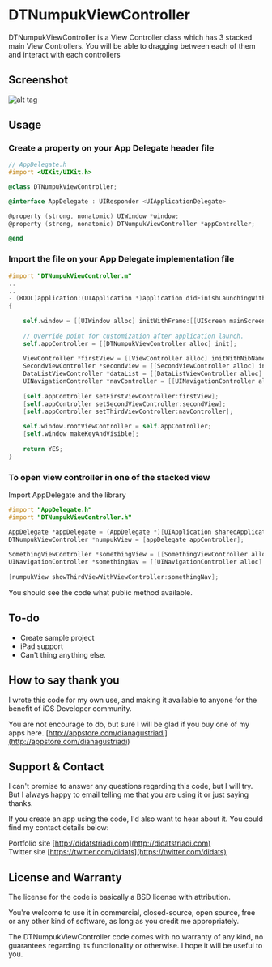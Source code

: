 # DTNumpukViewController

DTNumpukViewController is a View Controller class which has 3 stacked main View Controllers. You will be able to dragging between each of them and interact with each controllers

## Screenshot
![alt tag](https://www.dropbox.com/s/zapd8a61rrcixk4/Foto%2011-12-13%2013.08.13.png)

## Usage

### Create a property on your App Delegate header file

```objective-c
// AppDelegate.h
#import <UIKit/UIKit.h>

@class DTNumpukViewController;

@interface AppDelegate : UIResponder <UIApplicationDelegate>

@property (strong, nonatomic) UIWindow *window;
@property (strong, nonatomic) DTNumpukViewController *appController;

@end
```
### Import the file on your App Delegate implementation file

```objective-c
#import "DTNumpukViewController.m"
..
..
- (BOOL)application:(UIApplication *)application didFinishLaunchingWithOptions:(NSDictionary *)launchOptions
{
    
    self.window = [[UIWindow alloc] initWithFrame:[[UIScreen mainScreen] bounds]];
    
    // Override point for customization after application launch.
    self.appController = [[DTNumpukViewController alloc] init];
    
    ViewController *firstView = [[ViewController alloc] initWithNibName:@"ViewController" bundle:nil];
    SecondViewController *secondView = [[SecondViewController alloc] initWithNibName:@"SecondViewController" bundle:nil];
    DataListViewController *dataList = [[DataListViewController alloc] initWithNibName:@"DataListViewController" bundle:nil];
    UINavigationController *navController = [[UINavigationController alloc] initWithRootViewController:dataList];
    
    [self.appController setFirstViewController:firstView];
    [self.appController setSecondViewController:secondView];
    [self.appController setThirdViewController:navController];
    
    self.window.rootViewController = self.appController;
    [self.window makeKeyAndVisible];
    
    return YES;
}
```

### To open view controller in one of the stacked view

Import AppDelegate and the library

```objective-c
#import "AppDelegate.h"
#import "DTNumpukViewController.h"
```

```objective-c
AppDelegate *appDelegate = (AppDelegate *)[UIApplication sharedApplication].delegate;
DTNumpukViewController *numpukView = [appDelegate appController];
    
SomethingViewController *somethingView = [[SomethingViewController alloc] initWithNibName:@"SomethingViewController" bundle:nil];
UINavigationController *somethingNav = [[UINavigationController alloc] initWithRootViewController:somethingView];
    
[numpukView showThirdViewWithViewController:somethingNav];
```

You should see the code what public method available.

## To-do

* Create sample project
* iPad support
* Can't thing anything else.


## How to say thank you

I wrote this code for my own use, and making it available to anyone for the benefit of iOS Developer community. 

You are not encourage to do, but sure I will be glad if you buy one of my apps here. [http://appstore.com/dianagustriadi](http://appstore.com/dianagustriadi)

## Support & Contact

I can't promise to answer any questions regarding this code, but I will try. But I always happy to email telling me that you are using it or just saying thanks.

If you create an app using the code, I'd also want to hear about it. You could find my contact details below:

Portfolio site [http://didatstriadi.com](http://didatstriadi.com)  
Twitter site [https://twitter.com/didats](https://twitter.com/didats)

## License and Warranty

The license for the code is basically a BSD license with attribution.

You're welcome to use it in commercial, closed-source, open source, free or any other kind of software, as long as you credit me appropriately.

The DTNumpukViewController code comes with no warranty of any kind, no guarantees regarding its functionality or otherwise. I hope it will be useful to you.
